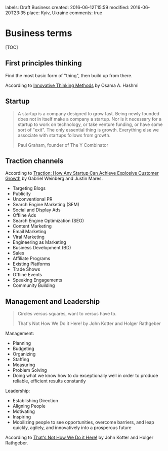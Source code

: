 labels: Draft
        Business
created: 2016-06-12T15:59
modified: 2016-06-20T23:35
place: Kyiv, Ukraine
comments: true

# Business terms

[TOC]

## First principles thinking

Find the most basic form of "thing", then build up from there.

According to [Innovative Thinking Methods](https://www.amazon.com/Innovation-Thinking-Methods-Modern-Entrepreneur-ebook/dp/B01D6VAIXI/) by Osama A. Hashmi

## Startup

> A startup is a company designed to grow fast. Being newly founded does not in itself make a company a startup. Nor is it necessary for a startup to work on technology, or take venture funding, or have some sort of "exit". The only essential thing is growth. Everything else we associate with startups follows from growth.
>
> Paul Graham, founder of The Y Combinator

## Traction channels

According to [Traction: How Any Startup Can Achieve Explosive Customer Growth](https://www.amazon.com/Traction-Startup-Achieve-Explosive-Customer-ebook/dp/B00ZE96ZWY/) by Gabriel Weinberg and Justin Mares.

- Targeting Blogs
- Publicity
- Unconventional PR
- Search Engine Marketing (SEM)
- Social and Display Ads
- Offline Ads
- Search Engine Optimization (SEO)
- Content Marketing
- Email Marketing
- Viral Marketing
- Engineering as Marketing
- Business Development (BD)
- Sales
- Affiliate Programs
- Existing Platforms
- Trade Shows
- Offline Events
- Speaking Engagements
- Community Building

## Management and Leadership

> Circles versus squares, want to versus have to.
>
> That's Not How We Do it Here! by John Kotter and Holger Rathgeber

Management:

- Planning
- Budgeting
- Organizing
- Staffing
- Measuring
- Problem Solving
- Doing what we know how to do exceptionally well in order to produce reliable, efficient results constantly

Leadership:

- Establishing Direction
- Aligning People
- Motivating
- Inspiring
- Mobilizing people to see opportunities, overcome barriers, and leap quickly, agilely, and innovatively into a prosperous future

According to [That's Not How We Do it Here!](https://www.amazon.com/Thats-Not-Here-Organizations-Fall-ebook/dp/B016JPTFBO/) by John Kotter and Holger Rathgeber.
